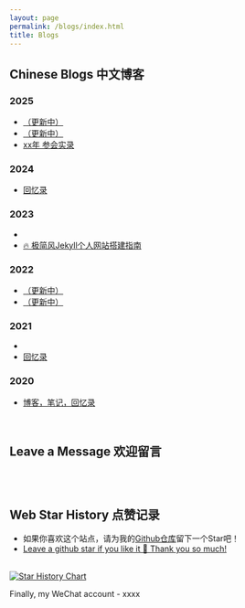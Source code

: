 ```yaml
---
layout: page
permalink: /blogs/index.html
title: Blogs
---
```


## Chinese Blogs 中文博客

### 2025

- [（更新中）](https://)<br>
- [（更新中）](https://)<br>
- [xx年  参会实录](https://)<br>

### 2024

- [回忆录](https://)



### 2023

- 
- [🔥 极简风Jekyll个人网站搭建指南](https://)<br>

### 2022

- [（更新中）](https://)<br>
- [（更新中）](https://)<br>

### 2021

- 
- [回忆录](https://)

### 2020

- [博客，笔记，回忆录](https://)

<br>

## Leave a Message 欢迎留言

<br>


<br>

## Web Star History 点赞记录

- 如果你喜欢这个站点，请为我的[Github仓库](https://github.com/huangpeifang01/huangpeifang01.github.io)留下一个Star吧！
- [Leave a github star if you like it 🥰 Thank you so much!](https://github.com/huangpeifang01/huangpeifang01.github.io) 

<br>[![Star History Chart](https://api.star-history.com/svg?repos=huangpeifang01/huangpeifang01.github.io&type=Date)](https://www.star-history.com/#huangpeifang01/huangpeifang01.github.io&Date)

Finally, my WeChat account - xxxx

<br>
